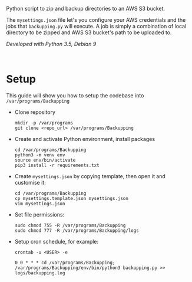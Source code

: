 Python script to zip and backup directories to an AWS S3 bucket.

The `mysettings.json` file let's you configure your AWS credentials and the jobs that `backupping.py` will execute. A job is simply a combination of local directory to be zipped and AWS S3 bucket's path to be uploaded to.

*Developed with Python 3.5, Debian 9*

&nbsp;
&nbsp;

# Setup

This guide will show you how to setup the codebase into `/var/programs/Backupping`

* Clone repository
    ```
    mkdir -p /var/programs
    git clone <repo_url> /var/programs/Backupping
    ```

* Create and activate Python environment, install packages
    ```
    cd /var/programs/Backupping
    python3 -m venv env
    source env/bin/activate
    pip3 install -r requirements.txt
    ```

* Create `mysettings.json` by copying template, then open it and customise it:
    ```
    cd /var/programs/Backupping
    cp mysettings.template.json mysettings.json
    vim mysettings.json
    ```

* Set file permissions:
    ```
    sudo chmod 755 -R /var/programs/Backupping
    sudo chmod 777 -R /var/programs/Backupping/logs
    ```

* Setup cron schedule, for example:
    ```
    crontab -u <USER> -e

    0 0 * * * cd /var/programs/Backupping; /var/programs/Backupping/env/bin/python3 backupping.py >> logs/backupping.log
    ```
